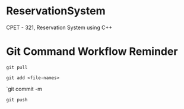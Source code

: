 # ReservationSystem
CPET - 321, Reservation System using C++


# Git Command Workflow Reminder

`git pull`

`git add <file-names>`

`git commit -m <message>

`git push`
